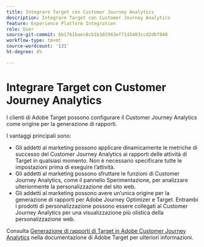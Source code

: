 ```yaml
---
title: Integrare Target con Customer Journey Analytics
description: Integrare Target con Customer Journey Analytics
feature: Experience Platform Integration
role: User
source-git-commit: 6b1761baec8cb1b102943ef7145403ccd2dbf840
workflow-type: tm+mt
source-wordcount: '131'
ht-degree: 8%

---
```


# Integrare Target con Customer Journey Analytics

I clienti di Adobe Target possono configurare il Customer Journey Analytics come origine per la generazione di rapporti.

I vantaggi principali sono:

* Gli addetti al marketing possono applicare dinamicamente le metriche di successo del Customer Journey Analytics ai rapporti delle attività di Target in qualsiasi momento. Non è necessario specificare tutte le impostazioni prima di eseguire l’attività.
* Gli addetti al marketing possono sfruttare le funzioni di Customer Journey Analytics, come il pannello Sperimentazione, per analizzare ulteriormente la personalizzazione del sito web.
* Gli addetti al marketing possono avere un’unica origine per la generazione di rapporti per Adobe Journey Optimizer e Target. Entrambi i prodotti di personalizzazione possono essere collegati al Customer Journey Analytics per una visualizzazione più olistica della personalizzazione web.

Consulta [Generazione di rapporti di Target in Adobe Customer Journey Analytics](https://experienceleague.adobe.com/en/docs/target/using/integrate/cja/target-reporting-in-cja) nella documentazione di Adobe Target per ulteriori informazioni.
